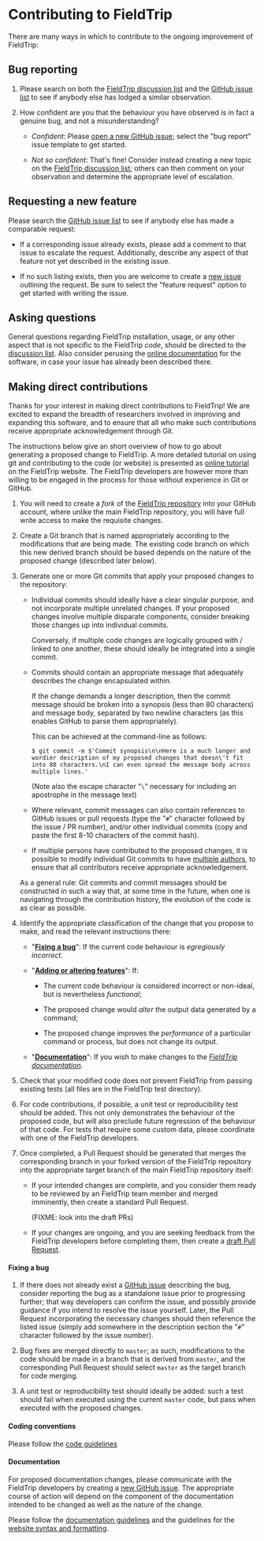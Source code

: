 # Contributing to FieldTrip

There are many ways in which to contribute to the ongoing improvement of FieldTrip:

## Bug reporting

1. Please search on both the [FieldTrip discussion list](http://www.fieldtriptoolbox.org/discussion_list)
   and the [GitHub issue list](https://github.com/fieldtrip/fieldtrip/issues)
   to see if anybody else has lodged a similar observation.

2. How confident are you that the behaviour you have observed is in fact a
   genuine bug, and not a misunderstanding?

   -  *Confident*: Please [open a new GitHub issue](https://github.com/fieldtrip/fieldtrip/issues/new);
      select the "bug report" issue template to get started.

   -  *Not so confident*: That's fine! Consider instead creating a new topic
      on the [FieldTrip discussion list](http://www.fieldtriptoolbox.org/discussion_list);
      others can then comment on your observation and determine the
      appropriate level of escalation.

## Requesting a new feature

Please search the [GitHub issue list](https://github.com/fieldtrip/fieldtrip/issues)
to see if anybody else has made a comparable request:

   -  If a corresponding issue already exists, please add a comment to that
      issue to escalate the request. Additionally, describe any
      aspect of that feature not yet described in the existing issue.

   -  If no such listing exists, then you are welcome to create a [new
      issue](https://github.com/fieldtrip/fieldtrip/issues/new) outlining the
      request. Be sure to select the "feature request" option to get started
      with writing the issue.

## Asking questions

General questions regarding FieldTrip installation, usage, or any other
aspect that is not specific to the FieldTrip *code*, should be directed to
the [discussion list](http://www.fieldtriptoolbox.org/discussion_list). Also consider perusing
the [online documentation](https://fieldtriptoolobx.org/) for
the software, in case your issue has already been described there.

## Making direct contributions

Thanks for your interest in making direct contributions to FieldTrip!
We are excited to expand the breadth of researchers involved in improving
and expanding this software, and to ensure that all who make such
contributions receive appropriate acknowledgement through Git.

The instructions below give an short overview of how to go about generating a
proposed change to FieldTrip. A more detailed tutorial on using git and contributing 
to the code (or website) is presented as [online tutorial](http://www.fieldtriptoolbox.org/development/git/) 
on the FieldTrip website. The FieldTrip developers are however more
than willing to be engaged in the process for those without experience
in Git or GitHub. 

1. You will need to create a *fork* of the [FieldTrip repository](https://github.com/fieldtrip/fieldtrip)
   into your GitHub account, where unlike the main FieldTrip repository,
   you will have full write access to make the requisite changes.

2. Create a Git branch that is named appropriately according to the
   modifications that are being made. The existing code branch on which
   this new derived branch should be based depends on the nature of the
   proposed change (described later below).

3. Generate one or more Git commits that apply your proposed changes to
   the repository:

   -  Individual commits should ideally have a clear singular purpose,
      and not incorporate multiple unrelated changes. If your proposed
      changes involve multiple disparate components, consider breaking
      those changes up into individual commits.

      Conversely, if multiple code changes are logically grouped with /
      linked to one another, these should ideally be integrated into a
      single commit.

   -  Commits should contain an appropriate message that adequately
      describes the change encapsulated within.

      If the change demands a longer description, then the commit message
      should be broken into a synopsis (less than 80 characters) and message
      body, separated by two newline characters (as this enables GitHub to
      parse them appropriately).

      This can be achieved at the command-line as follows:

      `$ git commit -m $'Commit synopsis\n\nHere is a much longer and wordier description of my proposed changes that doesn\'t fit into 80 characters.\nI can even spread the message body across multiple lines.'`

      (Note also the escape character "`\`" necessary for including an
      apostrophe in the message text)

   -  Where relevant, commit messages can also contain references to
      GitHub issues or pull requests (type the "`#`" character followed
      by the issue / PR number), and/or other individual commits (copy
      and paste the first 8-10 characters of the commit hash).

   -  If multiple persons have contributed to the proposed changes, it is
      possible to modify individual Git commits to have [multiple
      authors](https://help.github.com/en/articles/creating-a-commit-with-multiple-authors),
      to ensure that all contributors receive appropriate acknowledgement.

   As a general rule: Git commits and commit messages should be constructed
   in such a way that, at some time in the future, when one is navigating
   through the contribution history, the evolution of the code is as clear
   as possible.

4. Identify the appropriate classification of the change that you propose
   to make, and read the relevant instructions there:

   -  "[**Fixing a bug**](#fixing-a-bug)": If the current code behaviour is
      *egregiously incorrect*.

   -  "[**Adding or altering features**](#adding-or-altering-features)": If:

      -  The current code behaviour is considered incorrect or non-ideal,
         but is nevertheless *functional*;

      -  The proposed change would *alter* the output data generated by
         a command;

      -  The proposed change improves the *performance* of a particular
         command or process, but does not change its output.

   -  "[**Documentation**](#documentation)": If you wish to make changes to
      the [*FieldTrip documentation*](http://www.fieldtriptoolbox.org/).

5. Check that your modified code does not prevent FieldTrip from
   passing existing tests (all files are in the FieldTrip test directory).

6. For code contributions, if possible, a unit test or reproducibility
   test should be added. This not only demonstrates the behaviour of the
   proposed code, but will also preclude future regression of the behaviour
   of that code. For tests that require some custom data, please
   coordinate with one of the FieldTrip developers.

1. Once completed, a Pull Request should be generated that merges the
   corresponding branch in your forked version of the FieldTrip repository
   into the appropriate target branch of the main FieldTrip repository
   itself:

   -  If your intended changes are complete, and you consider them ready
      to be reviewed by an FieldTrip team member and merged imminently,
      then create a standard Pull Request.

      (FIXME: look into the draft PRs)
   -  If your changes are ongoing, and you are seeking feedback from the
      FieldTrip developers before completing them, then create a
      [draft Pull Request](https://github.blog/2019-02-14-introducing-draft-pull-requests/).

#### Fixing a bug

1. If there does not already exist a [GitHub issue](https://github.com/fieldtrip/fieldtrip/issues)
   describing the bug, consider reporting the bug as a standalone issue
   prior to progressing further; that way developers can confirm the issue,
   and possibly provide guidance if you intend to resolve the issue yourself.
   Later, the Pull Request incorporating the necessary changes should then
   reference the listed issue (simply add somewhere in the description
   section the "`#`" character followed by the issue number).

2. Bug fixes are merged directly to `master`; as such, modifications to the
   code should be made in a branch that is derived from `master`, and the
   corresponding Pull Request should select `master` as the target branch
   for code merging.

3. A unit test or reproducibility test should ideally be added: such a
   test should fail when executed using the current `master` code, but pass
   when executed with the proposed changes.

#### Coding conventions

Please follow the [code guidelines](http://www.fieldtriptoolbox.org/development/guideline/code/)

#### Documentation

For proposed documentation changes, please communicate with the FieldTrip
developers by creating a [new GitHub issue](https://github.com/fieldtrip/website/issues/new).
The appropriate course of action will depend on the component of the
documentation intended to be changed as well as the nature of the change.

Please follow the [documentation guidelines](http://www.fieldtriptoolbox.org/development/guideline/documentation/) 
and the guidelines for the [website syntax and formatting](http://www.fieldtriptoolbox.org/development/guideline/website/).
